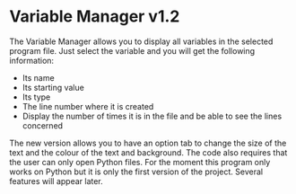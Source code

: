 # Variable Manager v1.2

The Variable Manager allows you to display all variables in the selected program file. Just select the variable and you will get the following information:
  - Its name
  - Its starting value
  - Its type
  - The line number where it is created
  - Display the number of times it is in the file and be able to see the lines concerned
 
The new version allows you to have an option tab to change the size of the text and the colour of the text and background.
The code also requires that the user can only open Python files.
For the moment this program only works on Python but it is only the first version of the project. Several features will appear later.


